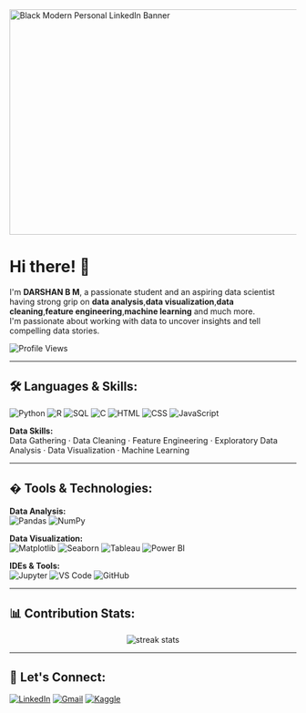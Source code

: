 <img width="1584" height="396" alt="Black Modern Personal LinkedIn Banner" src="https://github.com/user-attachments/assets/4b694af7-5654-4b1a-aa65-4744598e2fc7" />

# Hi there! 👋

I'm **DARSHAN B M**, a passionate student and an aspiring data scientist having strong grip on **data analysis**,**data visualization**,**data cleaning**,**feature engineering**,**machine learning** and much more.  
I'm passionate about working with data to uncover insights and tell compelling data stories.

![Profile Views](https://komarev.com/ghpvc/?username=darshanbm26&color=blue)

---

## 🛠️ Languages & Skills:

![Python](https://img.shields.io/badge/Python-3776AB?style=for-the-badge&logo=python&logoColor=white)
![R](https://img.shields.io/badge/R-276DC3?style=for-the-badge&logo=r&logoColor=white)
![SQL](https://img.shields.io/badge/SQL-4479A1?style=for-the-badge&logo=postgresql&logoColor=white)
![C](https://img.shields.io/badge/C-00599C?style=for-the-badge&logo=c&logoColor=white)
![HTML](https://img.shields.io/badge/HTML5-E34F26?style=for-the-badge&logo=html5&logoColor=white)
![CSS](https://img.shields.io/badge/CSS3-1572B6?style=for-the-badge&logo=css3&logoColor=white)
![JavaScript](https://img.shields.io/badge/JavaScript-F7DF1E?style=for-the-badge&logo=javascript&logoColor=black)

**Data Skills:**  
Data Gathering · Data Cleaning · Feature Engineering · Exploratory Data Analysis · Data Visualization · Machine Learning

---

## � Tools & Technologies:

**Data Analysis:**  
![Pandas](https://img.shields.io/badge/Pandas-150458?style=for-the-badge&logo=pandas&logoColor=white)
![NumPy](https://img.shields.io/badge/NumPy-013243?style=for-the-badge&logo=numpy&logoColor=white)

**Data Visualization:**  
![Matplotlib](https://img.shields.io/badge/Matplotlib-11557C?style=for-the-badge)
![Seaborn](https://img.shields.io/badge/Seaborn-0C7DC5?style=for-the-badge)
![Tableau](https://img.shields.io/badge/Tableau-E97627?style=for-the-badge&logo=tableau&logoColor=white)
![Power BI](https://img.shields.io/badge/Power_BI-0288D1?style=for-the-badge&logo=power-bi&logoColor=white)

**IDEs & Tools:**  
![Jupyter](https://img.shields.io/badge/Jupyter-F37626?style=for-the-badge&logo=jupyter&logoColor=white)
![VS Code](https://img.shields.io/badge/VS_Code-007ACC?style=for-the-badge&logo=visual%20studio%20code&logoColor=white)
![GitHub](https://img.shields.io/badge/GitHub-181717?style=for-the-badge&logo=github&logoColor=white)

---

## 📊 Contribution Stats:

<p align="center">
  <img src="https://github-readme-streak-stats-eight.vercel.app?user=darshanbm26&theme=black-ice&hide_border=true&stroke=0000&background=060A0CD0&count_private=true" alt="streak stats"/>
</p>

---

## 🤝 Let's Connect:

[![LinkedIn](https://img.shields.io/badge/LinkedIn-0A66C2?style=for-the-badge&logo=linkedin&logoColor=white)](https://www.linkedin.com/in/darshan-b-m-b6b969299/)
[![Gmail](https://img.shields.io/badge/Gmail-D14836?style=for-the-badge&logo=gmail&logoColor=white)](mailto:darshanbmamcec@gmail.com)
[![Kaggle](https://img.shields.io/badge/Kaggle-20BEFF?style=for-the-badge&logo=kaggle&logoColor=white)](https://www.kaggle.com/darshanbm1)
